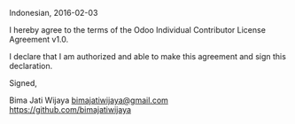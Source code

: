 Indonesian, 2016-02-03

I hereby agree to the terms of the Odoo Individual Contributor License
Agreement v1.0.

I declare that I am authorized and able to make this agreement and sign this
declaration.

Signed,

Bima Jati Wijaya bimajatiwijaya@gmail.com https://github.com/bimajatiwijaya
